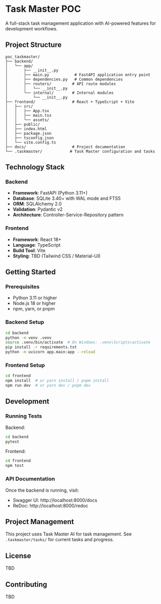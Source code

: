 # Task Master POC

A full-stack task management application with AI-powered features for development workflows.

## Project Structure

```
poc_taskmaster/
├── backend/
│   └── app/
│       ├── __init__.py
│       ├── main.py           # FastAPI application entry point
│       ├── dependencies.py   # Common dependencies
│       ├── routers/         # API route modules
│       │   └── __init__.py
│       └── internal/        # Internal modules
│           └── __init__.py
├── frontend/                # React + TypeScript + Vite
│   ├── src/
│   │   ├── App.tsx
│   │   ├── main.tsx
│   │   └── assets/
│   ├── public/
│   ├── index.html
│   ├── package.json
│   ├── tsconfig.json
│   └── vite.config.ts
├── docs/                    # Project documentation
└── .taskmaster/            # Task Master configuration and tasks
```

## Technology Stack

### Backend
- **Framework**: FastAPI (Python 3.11+)
- **Database**: SQLite 3.40+ with WAL mode and FTS5
- **ORM**: SQLAlchemy 2.0
- **Validation**: Pydantic v2
- **Architecture**: Controller-Service-Repository pattern

### Frontend
- **Framework**: React 18+
- **Language**: TypeScript
- **Build Tool**: Vite
- **Styling**: TBD (Tailwind CSS / Material-UI)

## Getting Started

### Prerequisites
- Python 3.11 or higher
- Node.js 18 or higher
- npm, yarn, or pnpm

### Backend Setup

```bash
cd backend
python -m venv .venv
source .venv/bin/activate  # On Windows: .venv\Scripts\activate
pip install -r requirements.txt
python -m uvicorn app.main:app --reload
```

### Frontend Setup

```bash
cd frontend
npm install  # or yarn install / pnpm install
npm run dev  # or yarn dev / pnpm dev
```

## Development

### Running Tests

Backend:
```bash
cd backend
pytest
```

Frontend:
```bash
cd frontend
npm test
```

### API Documentation

Once the backend is running, visit:
- Swagger UI: http://localhost:8000/docs
- ReDoc: http://localhost:8000/redoc

## Project Management

This project uses Task Master AI for task management. See `.taskmaster/tasks/` for current tasks and progress.

## License

TBD

## Contributing

TBD